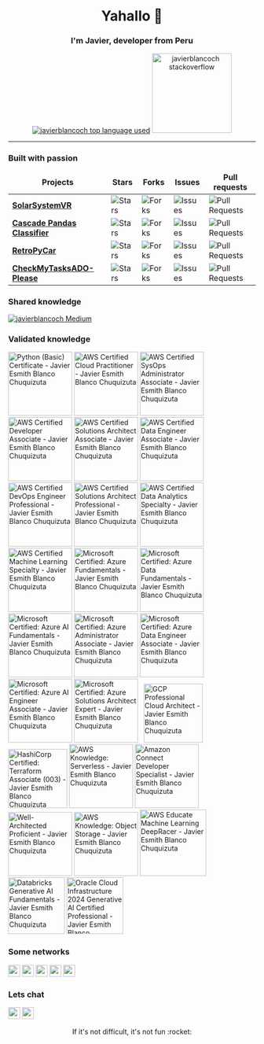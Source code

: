 <h1 align="center">Yahallo 👋</h1>

<h3 align="center">I'm Javier, developer from Peru</h3>
<div align="center">
	<a href="https://github.com/javierblancoch?tab=repositories"><img src="https://github-readme-stats.vercel.app/api/top-langs/?username=javierblancoch&layout=compact&hide_title=1&card_width=300&theme=dracula&border_color=0d1117" alt="javierblancoch top language used" /></a>
	<a href="https://stackoverflow.com/users/14565089/javierblancoch"><img height="162px" src="https://stackoverflow-card.vercel.app/?userID=14565089&theme=dracula" alt="javierblancoch stackoverflow"/></a>
</div>

---

<h3>Built with passion</h3>
<table>
  <thead align="center">
    <tr border: none;>
      <td><b>Projects</b></td>
      <td><b>Stars</b></td>
      <td><b>Forks</b></td>
      <td><b>Issues</b></td>
      <td><b>Pull requests</b></td>
    </tr>
  </thead>
  <tbody>
    <tr>
	<td><a href="https://github.com/javierblancoch/SolarSystemVR"><b>SolarSystemVR</b></a></td>
        <td><img alt="Stars" src="https://img.shields.io/github/stars/javierblancoch/SolarSystemVR?style=flat-square&labelColor=343b41"/></td>
        <td><img alt="Forks" src="https://img.shields.io/github/forks/javierblancoch/SolarSystemVR?style=flat-square&labelColor=343b41"/></td>
        <td><img alt="Issues" src="https://img.shields.io/github/issues/javierblancoch/SolarSystemVR?style=flat-square&labelColor=343b41"/></td>
        <td><img alt="Pull Requests" src="https://img.shields.io/github/issues-pr/javierblancoch/SolarSystemVR?style=flat-square&labelColor=343b41"/></td>
    </tr>
    <tr>
	<td><a href="https://github.com/javierblancoch/Cascade-Pandas-Classifier"><b>Cascade Pandas Classifier</b></a></td>
	<td><img alt="Stars" src="https://img.shields.io/github/stars/javierblancoch/Cascade-Pandas-Classifier?style=flat-square&labelColor=343b41"/></td>
        <td><img alt="Forks" src="https://img.shields.io/github/forks/javierblancoch/Cascade-Pandas-Classifier?style=flat-square&labelColor=343b41"/></td>
        <td><img alt="Issues" src="https://img.shields.io/github/issues/javierblancoch/Cascade-Pandas-Classifier?style=flat-square&labelColor=343b41"/></td>
        <td><img alt="Pull Requests" src="https://img.shields.io/github/issues-pr/javierblancoch/Cascade-Pandas-Classifier?style=flat-square&labelColor=343b41"/></td>
    </tr>
    <tr>
	<td><a href="https://github.com/javierblancoch/RetroPyCar"><b>RetroPyCar</b></a></td>
        <td><img alt="Stars" src="https://img.shields.io/github/stars/javierblancoch/RetroPyCar?style=flat-square&labelColor=343b41"/></td>
        <td><img alt="Forks" src="https://img.shields.io/github/forks/javierblancoch/RetroPyCar?style=flat-square&labelColor=343b41"/></td>
        <td><img alt="Issues" src="https://img.shields.io/github/issues/javierblancoch/RetroPyCar?style=flat-square&labelColor=343b41"/></td>
        <td><img alt="Pull Requests" src="https://img.shields.io/github/issues-pr/javierblancoch/RetroPyCar?style=flat-square&labelColor=343b41"/></td>
    </tr>
    <tr>
	<td><a href="https://github.com/javierblancoch/CheckMyTasksADO-Please"><b>CheckMyTasksADO-Please</b></a></td>
        <td><img alt="Stars" src="https://img.shields.io/github/stars/javierblancoch/CheckMyTasksADO-Please?style=flat-square&labelColor=343b41"/></td>
        <td><img alt="Forks" src="https://img.shields.io/github/forks/javierblancoch/CheckMyTasksADO-Please?style=flat-square&labelColor=343b41"/></td>
        <td><img alt="Issues" src="https://img.shields.io/github/issues/javierblancoch/CheckMyTasksADO-Please?style=flat-square&labelColor=343b41"/></td>
        <td><img alt="Pull Requests" src="https://img.shields.io/github/issues-pr/javierblancoch/CheckMyTasksADO-Please?style=flat-square&labelColor=343b41"/></td>
    </tr>
  </tbody>
</table>

<h3>Shared knowledge</h3>

[![javierblancoch Medium](https://github-readme-medium.vercel.app/?username=javierblancoch&limit=4)](https://medium.com/@javierblancoch)

<h3>Validated knowledge</h3>

<a href="https://www.hackerrank.com/certificates/0cc6bd4a109f"><img src="https://hrcdn.net/fcore/assets/generated-badges/python_level_3_stars_5_others-048f6058f9.png" height=130 alt="Python (Basic) Certificate - Javier Esmith Blanco Chuquizuta"></a>
<a href="https://www.credly.com/badges/c74d45c2-df94-49df-9c76-a0f58754ee99"><img src="https://images.credly.com/size/680x680/images/00634f82-b07f-4bbd-a6bb-53de397fc3a6/image.png" height=130 alt="AWS Certified Cloud Practitioner - Javier Esmith Blanco Chuquizuta"></a>
<a href="https://www.credly.com/badges/ee2e3b6a-59eb-47e8-94b0-32399baa633e"><img src="https://images.credly.com/size/680x680/images/f0d3fbb9-bfa7-4017-9989-7bde8eaf42b1/image.png" height=130 alt="AWS Certified SysOps Administrator Associate - Javier Esmith Blanco Chuquizuta"></a>
<a href="https://www.credly.com/badges/0b133ce7-bf50-4eeb-99c6-af227b41d063"><img src="https://images.credly.com/size/680x680/images/b9feab85-1a43-4f6c-99a5-631b88d5461b/image.png" height=130 alt="AWS Certified Developer Associate - Javier Esmith Blanco Chuquizuta"></a>
<a href="https://www.credly.com/badges/f2ad5e02-f5f3-4c4c-bdcb-de3c331a66a1"><img src="https://images.credly.com/size/680x680/images/0e284c3f-5164-4b21-8660-0d84737941bc/image.png" height=130 alt="AWS Certified Solutions Architect Associate - Javier Esmith Blanco Chuquizuta"></a>
<a href="https://www.credly.com/badges/c975a457-d7ee-4b36-ac2e-2cd37176b371"><img src="https://images.credly.com/size/680x680/images/e5c85d7f-4e50-431e-b5af-fa9d9b0596e7/image.png" height=130 alt="AWS Certified Data Engineer Associate - Javier Esmith Blanco Chuquizuta"></a>
<a href="https://www.credly.com/badges/6d94a428-7576-4900-84e2-0756fb26bd93"><img src="https://images.credly.com/size/680x680/images/bd31ef42-d460-493e-8503-39592aaf0458/image.png" height=130 alt="AWS Certified DevOps Engineer Professional - Javier Esmith Blanco Chuquizuta"></a>
<a href="https://www.credly.com/badges/2b4af85d-b917-42fd-990c-43d8661cb30e"><img src="https://images.credly.com/size/340x340/images/2d84e428-9078-49b6-a804-13c15383d0de/image.png" height=130 alt="AWS Certified Solutions Architect Professional - Javier Esmith Blanco Chuquizuta"></a>
<a href="https://www.credly.com/badges/5569bb61-0ec1-4181-ab39-ce0b361d26c7"><img src="https://images.credly.com/size/340x340/images/6430efe4-0ac0-4df6-8f1b-9559d8fcdf27/image.png" height=130 alt="AWS Certified Data Analytics Specialty - Javier Esmith Blanco Chuquizuta"></a>
<a href="https://www.credly.com/badges/395e82be-525c-48ea-9a46-f4c61a927ae7"><img src="https://images.credly.com/size/340x340/images/778bde6c-ad1c-4312-ac33-2fa40d50a147/image.png" height=130 alt="AWS Certified Machine Learning Specialty - Javier Esmith Blanco Chuquizuta"></a>
<a href="https://learn.microsoft.com/api/credentials/share/es-es/javierblancoch/DE61AA0503BE85BB?wt.mc_id=studentamb_359463"><img src="https://images.credly.com/size/680x680/images/be8fcaeb-c769-4858-b567-ffaaa73ce8cf/image.png" height=130 alt="Microsoft Certified: Azure Fundamentals - Javier Esmith Blanco Chuquizuta"></a>
<a href="https://learn.microsoft.com/api/credentials/share/es-es/javierblancoch/E9B6ED0BC0E2FACD?wt.mc_id=studentamb_359463"><img src="https://images.credly.com/size/680x680/images/70eb1e3f-d4de-4377-a062-b20fb29594ea/azure-data-fundamentals-600x600.png" height=130 alt="Microsoft Certified: Azure Data Fundamentals - Javier Esmith Blanco Chuquizuta"></a>
<a href="https://learn.microsoft.com/api/credentials/share/es-es/javierblancoch/13773B6D9C7DA967?wt.mc_id=studentamb_359463"><img src="https://images.credly.com/size/680x680/images/4136ced8-75d5-4afb-8677-40b6236e2672/azure-ai-fundamentals-600x600.png" height=130 alt="Microsoft Certified: Azure AI Fundamentals - Javier Esmith Blanco Chuquizuta"></a>
<a href="https://learn.microsoft.com/api/credentials/share/es-es/javierblancoch/A13AD311078DB497?wt.mc_id=studentamb_359463"><img src="https://images.credly.com/size/680x680/images/336eebfc-0ac3-4553-9a67-b402f491f185/azure-administrator-associate-600x600.png" height=130 alt="Microsoft Certified: Azure Administrator Associate - Javier Esmith Blanco Chuquizuta"></a>
<a href="https://learn.microsoft.com/api/credentials/share/es-es/javierblancoch/3E6AAC8FCAA5D38A?wt.mc_id=studentamb_359463"><img src="https://images.credly.com/size/680x680/images/61542181-0e8d-496c-a17c-3d4bf590eda1/azure-data-engineer-associate-600x600.png" height=130 alt="Microsoft Certified: Azure Data Engineer Associate - Javier Esmith Blanco Chuquizuta"></a>
<a href="https://learn.microsoft.com/es-es/users/javierblancoch/credentials/eb645e9c79cac3f2"><img src="https://images.credly.com/size/680x680/images/61f56aa4-16fd-403c-90bc-1d90dba1fa99/image.png" height=130 alt="Microsoft Certified: Azure AI Engineer Associate - Javier Esmith Blanco Chuquizuta"></a>
<a href="https://learn.microsoft.com/api/credentials/share/es-es/javierblancoch/8C4B4B6D74FA0F45?wt.mc_id=studentamb_359463"><img src="https://images.credly.com/size/680x680/images/987adb7e-49be-4e24-b67e-55986bd3fe66/azure-solutions-architect-expert-600x600.png" height=130 alt="Microsoft Certified: Azure Solutions Architect Expert - Javier Esmith Blanco Chuquizuta"></a>
&nbsp;
<a href="https://www.credly.com/badges/da29b4fb-7c03-409c-8bd5-2f6da458fa00"><img src="https://images.credly.com/size/680x680/images/71c579e0-51fd-4247-b493-d2fa8167157a/image.png" height=120 alt="GCP Professional Cloud Architect - Javier Esmith Blanco Chuquizuta"></a>
&nbsp;
<a href="https://www.credly.com/badges/140be472-c39c-47c7-bb72-a9afe7266e5e"><img src="https://images.credly.com/size/680x680/images/85b9cfc4-257a-4742-878c-4f7ab4a2631b/image.png" height=120 alt="HashiCorp Certified: Terraform Associate (003) - Javier Esmith Blanco Chuquizuta"></a>
<a href="https://www.credly.com/badges/86b415d4-a61d-4c17-94bd-0b5ad5e77533"><img src="https://images.credly.com/size/680x680/images/e07c6cc4-b737-4d7e-8ce8-66b6b7a60367/image.png" height=130 alt="AWS Knowledge: Serverless - Javier Esmith Blanco Chuquizuta"></a>
<a href="https://www.credly.com/badges/c96709d5-af87-4685-b476-3a5da7713bd6"><img src="https://images.credly.com/size/680x680/images/d68afdb9-6fdc-4739-be07-67c919d58348/image.png" height=130 alt="Amazon Connect Developer Specialist - Javier Esmith Blanco Chuquizuta"></a>
<a href="https://www.credly.com/badges/a5155da4-638f-4773-8351-f592bec27f5f"><img src="https://images.credly.com/size/680x680/images/b870667f-00a3-48d7-b988-9c02b441b883/image.png" height=130 alt="
Well-Architected Proficient - Javier Esmith Blanco Chuquizuta"></a>
<a href="https://www.credly.com/badges/0c08c56b-27d5-48df-92ad-de3a7d5d4536"><img src="https://images.credly.com/size/680x680/images/100511fc-a919-4c0c-b313-7f49b6d09ef6/image.png" height=130 alt="AWS Knowledge: Object Storage - Javier Esmith Blanco Chuquizuta"></a>
<a href="https://www.credly.com/badges/4a91cb11-4a1c-4320-9bce-c23a6992f66f"><img src="https://images.credly.com/size/680x680/images/26fffe39-a730-47e5-8278-457de2d59174/image.png" height=135 alt="AWS Educate Machine Learning DeepRacer - Javier Esmith Blanco Chuquizuta"></a>
&nbsp;
&nbsp;
<a href="https://credentials.databricks.com/bce93b77-0f62-479c-a1ba-473f304d02d6"><img src="https://templates.images.credential.net/16859822715825555912981627624259.png" height=115 alt="Databricks Generative AI Fundamentals - Javier Esmith Blanco Chuquizuta"></a>
<a href="https://catalog-education.oracle.com/pls/certview/sharebadge?id=817CECD8F760AF5086063FB12D36032C485BB31F960B5D03E1671216A559EB16"><img src="https://brm-workforce.oracle.com/pdf/certview/images/OCI2024GAIOCP.png" height=115 alt="Oracle Cloud Infrastructure 2024 Generative AI Certified Professional - Javier Esmith Blanco Chuquizuta"></a>

<h3>Some networks</h3>
<a href="https://www.instagram.com/javierblancoch/"><img src="https://img.shields.io/badge/instagram-%23E4405F.svg?&style=for-the-badge&logo=instagram&logoColor=white" height=24></a>
<a href="https://twitter.com/javierblancoch"><img src="https://img.shields.io/badge/twitter-%231DA1F2.svg?&style=for-the-badge&logo=twitter&logoColor=white" height=24></a>
<a href="https://medium.com/@javierblancoch" target="_blank"><img src="https://img.shields.io/badge/medium-%2312100E.svg?&style=for-the-badge&logo=medium&logoColor=white" height=24/></a>
<a href="https://stackoverflow.com/users/14565089/javierblancoch"><img src="https://img.shields.io/badge/-Stack%20Overflow-FE7A16?style=for-the-badge&logo=stack-overflow&logoColor=white" height=24></a>
<a href="https://www.hackerrank.com/javierblancoch"><img src="https://img.shields.io/badge/-Hackerrank-2EC866?style=for-the-badge&logo=HackerRank&logoColor=white" height=24></a>

<h3>Lets chat</h3>
<a href="mailto:javierblancoch@outlook.com?subject=Hello from Github javierblancoch"><img src="https://img.shields.io/badge/Outlook-0078D4?style=for-the-badge&logo=microsoft-outlook&logoColor=white" height=24></a>
<a href="https://pe.linkedin.com/in/javier-esmith-blanco-chuquizuta"><img src="https://img.shields.io/badge/linkedin-%230077B5.svg?&style=for-the-badge&logo=linkedin&logoColor=white" height=24></a>
<p></p>

<div align="center">
  If it's not difficult, it's not fun :rocket:
</div>
